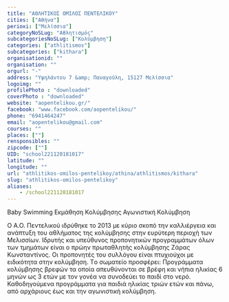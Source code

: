 ```yaml
---
title: "ΑΘΛΗΤΙΚΟΣ ΟΜΙΛΟΣ ΠΕΝΤΕΛΙΚΟΥ"
cities: ["Αθήνα"]
perioxi: ["Μελίσσια"]
categoryNoSLug: "Αθλητισμός"
subcategoriesNoSLug: ["Κολύμβηση"]
categories: ["athlitismos"]
subcategories: ["kithara"]
organisationid: ""
organisation: ""
orgurl: "-"
address: "Υψηλάντου 7 &amp; Παναγούλη, 15127 Μελίσσια"
logoimg: ""
profilePhoto : "downloaded"
coverPhoto : "downloaded"
website: "aopentelikou.gr/"
facebook: "www.facebook.com/aopentelikou/"
phone: "6941464247"
email: "aopentelikou@gmail.com"
courses: ""
places: [""]
rensponsibles: ""
zipcode: [""]
UID: "school221120181017"
latitude: ""
longitude: ""
url: "athlitikos-omilos-pentelikoy/athina/athlitismos/kithara"
slug: "athlitikos-omilos-pentelikoy"
aliases:
    - /school221120181017
---
```



Baby Swimming Εκμάθηση Κολύμβησης Αγωνιστική Κολύμβηση

Ο Α.Ο. Πεντελικού ιδρύθηκε το 2013 με κύριο σκοπό την καλλιέργεια και ανάπτυξη του αθλήματος της κολύμβησης στην ευρύτερη περιοχή των Μελισσίων. Ιδρυτής και υπεύθυνος προπονητικών προγραμμάτων όλων των τμημάτων είναι ο πρώην πρωταθλητής κολύμβησης Ζάρας Κωνσταντίνος. Οι προπονητές του συλλόγου είναι πτυχιούχοι με ειδικότητα στην κολύμβηση. Tο σωματείο προσφέρει: Προγράμματα κολύμβησης βρεφών τα οποία απευθύνονται σε βρέφη και νήπια ηλικίας 6 μηνών ως 3 ετών με τον γονέα να συνοδεύει το παιδί στο νερό. Καθοδηγούμενα προγράμματα για παιδιά ηλικίας τριών ετών και πάνω, από αρχάριους έως και την αγωνιστική κολύμβηση.